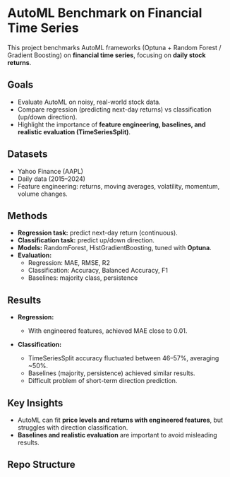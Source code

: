 # AutoML Benchmark on Financial Time Series

This project benchmarks AutoML frameworks (Optuna + Random Forest / Gradient Boosting) on **financial time series**, focusing on **daily stock returns**.

## Goals
- Evaluate AutoML on noisy, real-world stock data.
- Compare regression (predicting next-day returns) vs classification (up/down direction).
- Highlight the importance of **feature engineering, baselines, and realistic evaluation (TimeSeriesSplit)**.

## Datasets
- Yahoo Finance (AAPL)
- Daily data (2015–2024)
- Feature engineering: returns, moving averages, volatility, momentum, volume changes.

## Methods
- **Regression task:** predict next-day return (continuous).
- **Classification task:** predict up/down direction.
- **Models:** RandomForest, HistGradientBoosting, tuned with **Optuna**.
- **Evaluation:** 
  - Regression: MAE, RMSE, R2
  - Classification: Accuracy, Balanced Accuracy, F1
  - Baselines: majority class, persistence

## Results
- **Regression:**  
  - With engineered features, achieved MAE close to 0.01.  

- **Classification:**  
  - TimeSeriesSplit accuracy fluctuated between 46–57%, averaging ~50%.  
  - Baselines (majority, persistence) achieved similar results.  
  - Difficult problem of short-term direction prediction.  

## Key Insights
- AutoML can fit **price levels and returns with engineered features**, but struggles with direction classification.  
- **Baselines and realistic evaluation** are important to avoid misleading results.   

## Repo Structure
